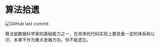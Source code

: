 # 算法拾遗

![GitHub last commit](https://img.shields.io/github/last-commit/luojunhui1/Book?label=JunShan%20Update&logo=Github)

算法是数据科学家的基础能力之一，在具体的代码实现上要具备一定的体系和认识，本章不作为重点发展方向，但不能遗忘。
